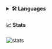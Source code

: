 <details>
<summary><b>🛠️ Languages</b></summary>
  <br/>

![skills](https://skillicons.dev/icons?i=java,docker,kubernetes,grafana,redis,linux,gradle,idea,cloudflare,mysql,postgres)

</details>

#### 📈 Stats
![stats](https://github-readme-stats.vercel.app/api?username=smoke001&show_icons=true&theme=tokyonight)
